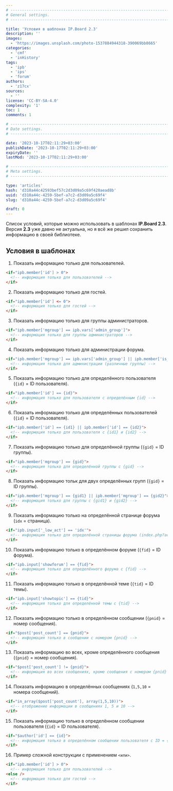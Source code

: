 ```yaml
---
# -------------------------------------------------------------------------------------------------------------------- #
# General settings.
# -------------------------------------------------------------------------------------------------------------------- #

title: 'Условия в шаблонах IP.Board 2.3'
description: ''
images:
  - 'https://images.unsplash.com/photo-1537884944318-390069bb8665'
categories:
  - 'cmf'
  - 'inHistory'
tags:
  - 'ipb'
  - 'ips'
  - 'forum'
authors:
  - 'z17cx'
sources:
  - ''
license: 'CC-BY-SA-4.0'
complexity: '1'
toc: 1
comments: 1

# -------------------------------------------------------------------------------------------------------------------- #
# Date settings.
# -------------------------------------------------------------------------------------------------------------------- #

date: '2023-10-17T02:11:29+03:00'
publishDate: '2023-10-17T02:11:29+03:00'
expiryDate: ''
lastMod: '2023-10-17T02:11:29+03:00'

# -------------------------------------------------------------------------------------------------------------------- #
# Meta settings.
# -------------------------------------------------------------------------------------------------------------------- #

type: 'articles'
hash: 'd310a44c42593bef57c2d3d09a5c69f420aead8b'
uuid: 'd310a44c-4259-5bef-a7c2-d3d09a5c69f4'
slug: 'd310a44c-4259-5bef-a7c2-d3d09a5c69f4'

draft: 0
---
```


Список условий, которые можно использовать в шаблонах **IP.Board 2.3**. Версия **2.3** уже давно не актуальна, но я всё же решил сохранить информацию в своей библиотеке.

<!--more-->

## Условия в шаблонах

1. Показать информацию только для пользователей.

```html
<if="ipb.member['id'] > 0">
  <!-- информация только для пользователей -->
</if>
```

2. Показать информацию только для гостей.

```html
<if="ipb.member['id'] <= 0">
  <!-- информация только для гостей -->
</if>
```

3. Показать информацию только для группы администраторов.

```html
<if="ipb.member['mgroup'] == ipb.vars['admin_group']">
  <!-- информация только для группы администраторов -->
</if>
```

4. Показать информацию только для администрации форума.

```html
<if="ipb.member['mgroup'] == ipb.vars['admin_group'] || ipb.member['is_mod'] || ipb.member['g_is_supmod'] == 1">
  <!-- информация только для администрации (различные группы) -->
</if>
```

5. Показать информацию только для определённого пользователя (`{id}` = ID пользователя).

```html
<if="ipb.member['id'] == {id}">
  <!-- информация только для пользователя с определённым {id} -->
</if>
```

6. Показать информацию только для определённых пользователей (`{id}` = ID пользователя).

```html
<if="ipb.member['id'] == {id1} || ipb.member['id'] == {id2}">
  <!-- информация только для пользователя с {id1} и {id2} -->
</if>
```

7. Показать информацию только для определённой группы (`{gid}` = ID группы).

```html
<if="ipb.member['mgroup'] == {gid}">
  <!-- информация только для определённой группы с {gid} -->
</if>
```

8. Показать информацию тольк для двух определённых групп (`{gid}` = ID группы).

```html
<if="ipb.member['mgroup'] == {gid1} || ipb.member['mgroup'] == {gid2}">
  <!-- информация только для группы с {gid1} и {gid2} -->
</if>
```

9. Показать информацию только на определённой странице форума (`idx` = страница).

```html
<if="ipb.input['_low_act'] == 'idx'">
  <!-- информация только для определённой страницы форума (index.php?act=idx) -->
</if>
```

10. Показать информацию только в определённом форуме (`{fid}` = ID форума).

```html
<if="ipb.input['showforum'] == {fid}">
  <!-- информация только для определённого форума с {fid} -->
</if>
```

11. Показать информацию только в определённой теме (`{tid}` = ID темы).

```html
<if="ipb.input['showtopic'] == {tid}">
  <!-- информация только для определённой темы с {tid} -->
</if>
```

12. Показать информацию только в определённом сообщении (`{pnid}` = номер сообщения).

```html
<if="$post['post_count'] == {pnid}">
  <!-- информация только в сообщении с номером {pnid} -->
</if>
```

13. Показать информацию во всех, кроме определённого сообщения (`{pnid}` = номер сообщения).

```html
<if="$post['post_count'] != {pnid}">
  <!-- информация во всех сообщениях, кроме сообщения с номером {pnid} -->
</if>
```

14. Показать информацию в определённых сообщениях (`1,5,10` = номера сообщений).

```html
<if="in_array($post['post_count'], array(1,5,10))">
  <!-- отображение информации в сообщениях 1, 5 и 10 -->
</if>
```

15. Показать информацию только в определённом сообщении пользователя (`{id}` = ID пользователя).

```html
<if="$author['id'] == {id}">
  <!-- информация только в определённом сообщении пользователя с ID = {id} -->
</if>
```

16. Пример сложной конструкции с применением `<или>`.

```html
<if="ipb.member['id'] > 0">
  <!-- информация только для пользователей -->
<else />
  <!-- информация только для гостей -->
</if>
```
